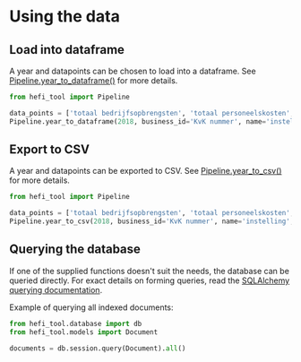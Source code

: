 # Using the data

## Load into dataframe

A year and datapoints can be chosen to load into a dataframe. See [Pipeline.year_to_dataframe()](../reference/pipeline.md#year_to_dataframe) for more details.

```python
from hefi_tool import Pipeline

data_points = ['totaal bedrijfsopbrengsten', 'totaal personeelskosten', 'totaal personeel']
Pipeline.year_to_dataframe(2018, business_id='KvK nummer', name='instelling', data_points=data_points)
```

## Export to CSV

A year and datapoints can be exported to CSV. See [Pipeline.year_to_csv()](../reference/pipeline.md#year_to_csv) for more details.

```python
from hefi_tool import Pipeline

data_points = ['totaal bedrijfsopbrengsten', 'totaal personeelskosten', 'totaal personeel']
Pipeline.year_to_csv(2018, business_id='KvK nummer', name='instelling', data_points=data_points)
```

## Querying the database

If one of the supplied functions doesn't suit the needs, the database can be queried directly. For exact details on forming queries, read the [SQLAlchemy querying documentation](https://docs.sqlalchemy.org/en/13/orm/query.html).

Example of querying all indexed documents:

```python
from hefi_tool.database import db
from hefi_tool.models import Document

documents = db.session.query(Document).all()
```
